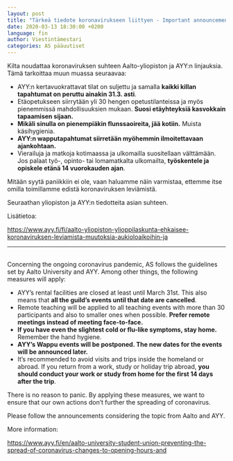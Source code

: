 ```yaml
---
layout: post
title: "Tärkeä tiedote koronavirukseen liittyen - Important announcement concerning the ongoing coronavirus pandemic"
date: 2020-03-13 18:30:00 +0200
language: fin
author: Viestintämestari
categories: AS pääuutiset
---
```


Kilta noudattaa koronaviruksen suhteen Aalto-yliopiston ja AYY:n linjauksia. Tämä tarkoittaa muun muassa seuraavaa:

* AYY:n kertavuokrattavat tilat on suljettu ja samalla **kaikki killan tapahtumat on peruttu ainakin 31.3. asti**.
* Etäopetukseen siirrytään yli 30 hengen opetustilanteissa ja myös pienemmissä mahdollisuuksien mukaan. **Suosi etäyhteyksiä kasvokkain tapaamisen sijaan.**
* **Mikäli sinulla on pienempiäkin flunssaoireita, jää kotiin.** Muista käsihygienia.
* **AYY:n wapputapahtumat siirretään myöhemmin ilmoitettavaan ajankohtaan.**
* Vierailuja ja matkoja kotimaassa ja ulkomailla suositellaan välttämään. Jos palaat työ-, opinto- tai lomamatkalta ulkomailta, **työskentele ja opiskele etänä 14 vuorokauden ajan**.

Mitään syytä paniikkiin ei ole, vaan haluamme näin varmistaa, ettemme itse omilla toimillamme edistä koronaviruksen leviämistä.

Seuraathan yliopiston ja AYY:n tiedotteita asian suhteen.

Lisätietoa:

<https://www.ayy.fi/fi/aalto-yliopiston-ylioppilaskunta-ehkaisee-koronaviruksen-leviamista-muutoksia-aukioloaikoihin-ja>

***
&nbsp;  
Concerning the ongoing coronavirus pandemic, AS follows the guidelines set by Aalto University and AYY. Among other things, the following measures will apply:

* AYY’s rental facilities are closed at least until March 31st. This also means that **all the guild’s events until that date are cancelled**.
* Remote teaching will be applied to all teaching events with more than 30 participants and also to smaller ones when possible. **Prefer remote meetings instead of meeting face-to-face.**
* **If you have even the slightest cold or flu-like symptoms, stay home.** Remember the hand hygiene.
* **AYY’s Wappu events will be postponed. The new dates for the events will be announced later.**
* It’s recommended to avoid visits and trips inside the homeland or abroad. If you return from a work, study or holiday trip abroad, **you should conduct your work or study from home for the first 14 days after the trip**.

There is no reason to panic. By applying these measures, we want to ensure that our own actions don’t further the spreading of coronavirus.

Please follow the announcements considering the topic from Aalto and AYY.

More information:

<https://www.ayy.fi/en/aalto-university-student-union-preventing-the-spread-of-coronavirus-changes-to-opening-hours-and> 
